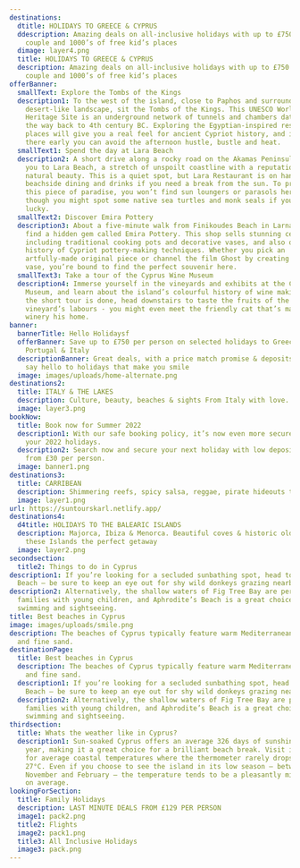 ```yaml
---
destinations:
  dtitle: HOLIDAYS TO GREECE & CYPRUS
  ddescription: Amazing deals on all-inclusive holidays with up to £750 off per
    couple and 1000’s of free kid’s places
  dimage: layer4.png
  title: HOLIDAYS TO GREECE & CYPRUS
  description: Amazing deals on all-inclusive holidays with up to £750 off per
    couple and 1000’s of free kid’s places
offerBanner:
  smallText: Explore the Tombs of the Kings
  description1: To the west of the island, close to Paphos and surrounded by
    desert-like landscape, sit the Tombs of the Kings. This UNESCO World
    Heritage Site is an underground network of tunnels and chambers dating all
    the way back to 4th century BC. Exploring the Egyptian-inspired resting
    places will give you a real feel for ancient Cypriot history, and if you get
    there early you can avoid the afternoon hustle, bustle and heat.
  smallText1: Spend the day at Lara Beach
  description2: A short drive along a rocky road on the Akamas Peninsula will lead
    you to Lara Beach, a stretch of unspoilt coastline with a reputation for
    natural beauty. This is a quiet spot, but Lara Restaurant is on hand for
    beachside dining and drinks if you need a break from the sun. To preserve
    this piece of paradise, you won’t find sun loungers or parasols here –
    though you might spot some native sea turtles and monk seals if you’re
    lucky.
  smallText2: Discover Emira Pottery
  description3: About a five-minute walk from Finikoudes Beach in Larnaca you will
    find a hidden gem called Emira Pottery. This shop sells stunning ceramics,
    including traditional cooking pots and decorative vases, and also offers a
    history of Cypriot pottery-making techniques. Whether you pick an
    artfully-made original piece or channel the film Ghost by creating your own
    vase, you’re bound to find the perfect souvenir here.
  smallText3: Take a tour of the Cyprus Wine Museum
  description4: Immerse yourself in the vineyards and exhibits at the Cyprus Wine
    Museum, and learn about the island’s colourful history of wine making. When
    the short tour is done, head downstairs to taste the fruits of the
    vineyard’s labours - you might even meet the friendly cat that’s made the
    winery his home.
banner:
  bannerTitle: Hello Holidaysf
  offerBanner: Save up to £750 per person on selected holidays to Greece, Spain,
    Portugal & Italy
  descriptionBanner: Great deals, with a price match promise & deposits from £30,
    say hello to holidays that make you smile
  image: images/uploads/home-alternate.png
destinations2:
  title: ITALY & THE LAKES
  description: Culture, beauty, beaches & sights From Italy with love...
  image: layer3.png
bookNow:
  title: Book now for Summer 2022
  description1: With our safe booking policy, it’s now even more secure to book
    your 2022 holidays.
  description2: Search now and secure your next holiday with low deposits starting
    from £30 per person.
  image: banner1.png
destinations3:
  title: CARRIBEAN
  description: Shimmering reefs, spicy salsa, reggae, pirate hideouts to sugar sand beaches
  image: layer1.png
url: https://suntourskarl.netlify.app/
destinations4:
  d4title: HOLIDAYS TO THE BALEARIC ISLANDS
  description: Majorca, Ibiza & Menorca. Beautiful coves & historic old towns make
    these Islands the perfect getaway
  image: layer2.png
secondsection:
  title2: Things to do in Cyprus
description1: If you’re looking for a secluded sunbathing spot, head to Golden
  Beach – be sure to keep an eye out for shy wild donkeys grazing nearby.
description2: Alternatively, the shallow waters of Fig Tree Bay are perfect for
  families with young children, and Aphrodite’s Beach is a great choice for
  swimming and sightseeing.
title: Best beaches in Cyprus
image: images/uploads/smile.png
description: The beaches of Cyprus typically feature warm Mediterranean waters
  and fine sand.
destinationPage:
  title: Best beaches in Cyprus
  description: The beaches of Cyprus typically feature warm Mediterranean waters
    and fine sand.
  description1: If you’re looking for a secluded sunbathing spot, head to Golden
    Beach – be sure to keep an eye out for shy wild donkeys grazing nearby.
  description2: Alternatively, the shallow waters of Fig Tree Bay are perfect for
    families with young children, and Aphrodite’s Beach is a great choice for
    swimming and sightseeing.
thirdsection:
  title: Whats the weather like in Cyprus?
  description1: Sun-soaked Cyprus offers an average 326 days of sunshine each
    year, making it a great choice for a brilliant beach break. Visit in July
    for average coastal temperatures where the thermometer rarely drops below
    27°C. Even if you choose to see the island in its low season – between
    November and February – the temperature tends to be a pleasantly mild 12°C
    on average.
lookingForSection:
  title: Family Holidays
  description: LAST MINUTE DEALS FROM £129 PER PERSON
  image1: pack2.png
  title2: Flights
  image2: pack1.png
  title3: All Inclusive Holidays
  image3: pack.png
---
```

